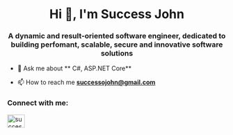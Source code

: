 <h1 align="center">Hi 👋, I'm Success John</h1>
<h3 align="center">A dynamic and result-oriented software engineer, dedicated to building perfomant, scalable, secure and innovative software solutions</h3>

- 💬 Ask me about ** C#, ASP.NET Core**

- 📫 How to reach me **successojohn@gmail.com**

<h3 align="left">Connect with me:</h3>
<p align="left">
<a href="https://linkedin.com/in/success-john" target="blank"><img align="center" src="https://raw.githubusercontent.com/rahuldkjain/github-profile-readme-generator/master/src/images/icons/Social/linked-in-alt.svg" alt="success-john" height="30" width="40" /></a>
</p>


